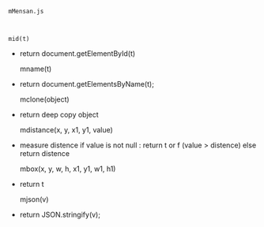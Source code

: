     mMensan.js
	
	
	
    mid(t)
 - return document.getElementById(t)
 
    mname(t)
 - return document.getElementsByName(t);
 
	mclone(object)
 - return deep copy object
 
	mdistance(x, y, x1, y1, value)
 - measure distence
   if value is not null : return t or f (value > distence)
   else return distence
   
    mbox(x, y, w, h, x1, y1, w1, h1)
 - return t
 
	mjson(v)
 - return JSON.stringify(v);
 
 